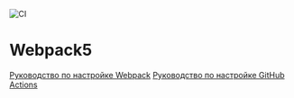 ![CI](https://github.com/B-Mikhail-V/<REPOSITORY>/actions/workflows/web.yml/badge.svg)

# Webpack5

[Руководство по настройке Webpack](https://webpack.js.org/guides/)
[Руководство по настройке GitHub Actions](https://docs.github.com/en/actions/quickstart)
